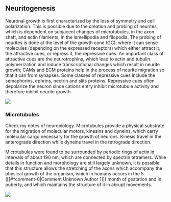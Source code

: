 ## Neuritogenesis

Neuronal growth is first characterized by the loss of symmetry and cell polarization. This is possible due to the creation and probing of neurites, which is dependent on subjacent changes of microtubules, in the axon shaft, and actin filaments, in the lamellipodia and filopodia. The probing of neurites is done at the level of the growth cone (GC), where it can sense molecules (depending on the expressed receptors) which either attract it, the attractive cues, or repress it, the repressive cues. An important class of attractive cues are the neurotrophins, which lead to actin and tubulin polymerization and induce transcriptional changes which result in neurite growth; CAMs and ECM proteins help in the process of neurite migration so that it can from synapses. Some classes of repressive cues include the semaphorins, ephrins, nectrin and slits proteins. Repressive cues often depolarize the neuron since cations entry inhibit microtubule activity and therefore inhibit neurite growth.

![](<2 - Source Material/Masters/attachments/Attachment 213.png>)

### Microtubules

Check my notes of neurobiology. Microtubules provide a physical substrate for the migration of molecular motors, kinesins and dyneins, which carry molecular cargo necessary for the growth of neurons. Kinesis travel in the anterograde direction while dyneins travel in the retrograde direction.

Microtubules were found to be surrounded by periodic rings of actin in intervals of about 190 nm, which are connected by spectrin tetramers. While details in function and morphology are still largely unknown, it is possible that this structure allows the stretching of the axons which accompany the physical growth of the organism, which in humans occurs in the 5 ([[#^comment-0|Comment Unknown Author 1]]) month of gestation and in puberty, and which maintains the structure of it in abrupt movements.

![](<2 - Source Material/Masters/attachments/Attachment 214.png>)